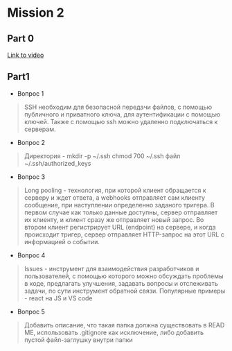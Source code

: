 # Mission 2

## Part 0

[Link to video](https://www.youtube.com/watch?v=UUhavvMO2FQ)

## Part1

- Вопрос 1	 
> SSH необходим для безопасной передачи файлов, с помощью публичного и приватного ключа, для аутентификации с помощью ключей. Также с помощью ssh можно удаленно подключаться к серверам. 

- Вопрос 2	 
> Директория - mkdir -p ~/.ssh
chmod 700 ~/.ssh
файл ~/.ssh/authorized_keys
 

- Вопрос 3	 
> Long pooling - технология, при которой клиент обращается к серверу и ждет ответа, а webhooks отправляет сам клиенту сообщение, при наступлении определенно заданого тригера. В первом случае как только данные доступны, сервер отправляет их клиенту, и клиент сразу же отправляет новый запрос. Во втором клиент регистрирует URL (endpoint) на сервере, и когда происходит тригер, сервер отправляет HTTP-запрос на этот URL с информацией о событии. 

- Вопрос 4	 
> Issues - инструмент для взаимодействия разработчиков и пользователей, с помощью которого можно обсуждать проблемы в коде, предлагать улучшения, задавать вопросы и отслеживать задачи, по сути инструмент обратной связи. Популярные примеры - react на JS и VS code  

- Вопрос 5	 
> Добавить описание, что такая папка должна существовать в READ ME, использовать .gitignore как исключение, либо добавить пустой файл-заглушку внутри папки

